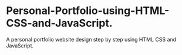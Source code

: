 # Personal-Portfolio-using-HTML-CSS-and-JavaScript.
A personal portfolio website design step by step using HTML CSS and JavaScript.
